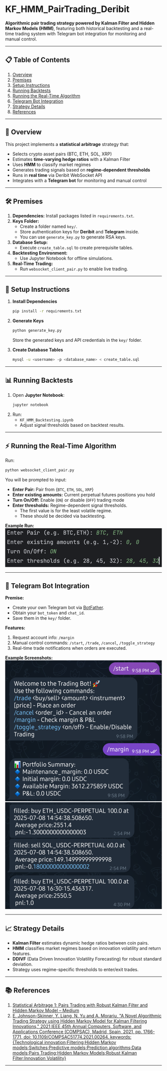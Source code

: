 # KF_HMM_PairTrading_Deribit

**Algorithmic pair trading strategy powered by Kalman Filter and Hidden Markov Models (HMM)**, featuring both historical backtesting and a real-time trading system with Telegram bot integration for monitoring and manual control.

---

## 📋 Table of Contents
1. [Overview](#overview)  
2. [Premises](#premises)  
3. [Setup Instructions](#setup-instructions)  
4. [Running Backtests](#running-backtests)  
5. [Running the Real-Time Algorithm](#running-the-real-time-algorithm)  
6. [Telegram Bot Integration](#telegram-bot-integration)  
7. [Strategy Details](#strategy-details)  
8. [References](#references)  

---

## 📌 Overview
This project implements a **statistical arbitrage** strategy that:
- Selects crypto asset pairs (BTC, ETH, SOL, XRP)  
- Estimates **time-varying hedge ratios** with a Kalman Filter  
- Uses **HMM** to classify market regimes  
- Generates trading signals based on **regime-dependent thresholds**  
- Runs in **real time** via Deribit WebSocket API  
- Integrates with a **Telegram bot** for monitoring and manual control

---

## 🛠 Premises
1. **Dependencies:** Install packages listed in `requirements.txt`.
2. **Keys Folder:**  
   - Create a folder named `key/`.  
   - Store authentication keys for **Deribit** and **Telegram** inside.  
   - You can use `generate_key.py` to generate RSA keys.
3. **Database Setup:**  
   - Execute `create_table.sql` to create prerequisite tables.
4. **Backtesting Environment:**  
   - Use Jupyter Notebook for offline simulations.
5. **Real-Time Trading:**  
   - Run `websocket_client_pair.py` to enable live trading.

---

## 🚀 Setup Instructions
1. **Install Dependencies**
   ```bash
   pip install -r requirements.txt
   ```
2. **Generate Keys**
   ```bash
   python generate_key.py
   ```
   Store the generated keys and API credentials in the `key/` folder.

3. **Create Database Tables**
   ```bash
   mysql -u <username> -p <database_name> < create_table.sql
   ```

---

## 📊 Running Backtests
1. Open **Jupyter Notebook**:
   ```bash
   jupyter notebook
   ```
2. Run:
   - `KF_HMM_Backtesting.ipynb`  
   - Adjust signal thresholds based on backtest results.

---

## ⚡ Running the Real-Time Algorithm
Run:
```bash
python websocket_client_pair.py
```
You will be prompted to input:

- **Enter Pair:** Pair from {`BTC`, `ETH`, `SOL`, `XRP`}  
- **Enter existing amounts:** Current perpetual futures positions you hold  
- **Turn On/Off:** Enable (`ON`) or disable (`OFF`) trading mode  
- **Enter thresholds:** Regime-dependent signal thresholds.  
  - The first value is for the least volatile regime.  
  - These should be decided via backtesting.

**Example Run:**  
![Pair Input Example](pictures/init_example.png)

---

## 📱 Telegram Bot Integration
**Premise:**  
- Create your own Telegram bot via [BotFather](https://core.telegram.org/bots#botfather).  
- Obtain your `bot_token` and `chat_id`.  
- Save them in the `key/` folder.

**Features:**
1. Request account info: `/margin`  
2. Manual control commands: `/start`, `/trade`, `/cancel`, `/toggle_strategy`  
3. Real-time trade notifications when orders are executed.

**Example Screenshots:**  
![Trade Notification](pictures/bot_1.png)  
![Telegram Commands](pictures/bot_2.png)  

---

## 📈 Strategy Details
- **Kalman Filter** estimates dynamic hedge ratios between coin pairs.  
- **HMM** classifies market regimes based on innovation volatility and return features.  
- **DDIVF** (Data Driven Innovation Volatility Forecasting) for robust standard deviation.  
- Strategy uses regime-specific thresholds to enter/exit trades.  

---

## 📚 References
1. [Statistical Arbitrage 1: Pairs Trading with Robust Kalman Filter and Hidden Markov Model – Medium](https://medium.com/@kaichong.wang/statistical-arbitrage-1-pairs-trading-with-robust-kalman-filter-and-hidden-markov-model-62d0a1a0e4ae)
2. <u>E. Johnson-Skinner, Y. Liang, N. Yu and A. Morariu, "A Novel Algorithmic Trading Strategy using Hidden Markov Model for Kalman Filtering Innovations," 2021 IEEE 45th Annual Computers, Software, and Applications Conference (COMPSAC), Madrid, Spain, 2021, pp. 1766-1771, doi: 10.1109/COMPSAC51774.2021.00264. keywords: {Technological innovation;Filtering;Hidden Markov models;Switches;Predictive models;Prediction algorithms;Data models;Pairs Trading;Hidden Markov Models;Robust Kalman Filter;Innovation Volatility}</u>



---
